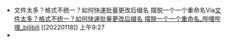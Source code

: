 - 文件太多？格式不统一？如何快速批量更改后缀名 摆脱一个一个重命名Via[文件太多？格式不统一？如何快速批量更改后缀名 摆脱一个一个重命名_哔哩哔哩_bilibili](https://www.bilibili.com/video/BV1H7411Z7Tx/?spm_id_from=autoNext) [[20220118]] 上午9:27
- 
